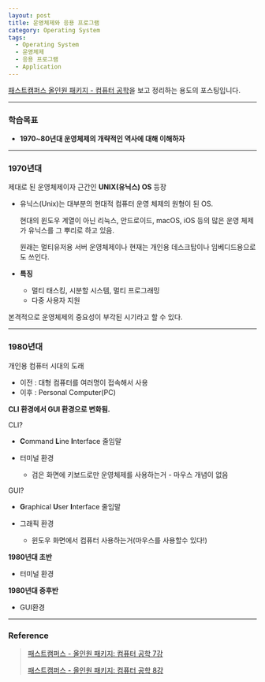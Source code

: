 ```yaml
---
layout: post
title: 운영체제와 응용 프로그램
category: Operating System
tags:
  - Operating System
  - 운영체제
  - 응용 프로그램
  - Application
---
```




[패스트캠퍼스 올인원 패키지 - 컴퓨터 공학](https://online.fastcampus.co.kr/courses?query=%EC%BB%B4%ED%93%A8%ED%84%B0+%EA%B3%B5%ED%95%99)을 보고 정리하는 용도의 포스팅입니다.

---



### 학습목표

- **1970~80년대 운영체제의 개략적인 역사에 대해 이해하자**

---

### 1970년대

제대로 된 운영체제이자 근간인 **UNIX(유닉스) OS** 등장

- 유닉스(Unix)는 대부분의 현대적 컴퓨터 운영 체제의 원형이 된 OS. 

  현대의 윈도우 계열이 아닌 리눅스, 안드로이드, macOS, iOS 등의 많은 운영 체제가 유닉스를 그 뿌리로 하고 있음. 

  원래는 멀티유저용 서버 운영체제이나 현재는 개인용 데스크탑이나 임베디드용으로도 쓰인다.

- **특징**

  - 멀티 태스킹, 시분할 시스템, 멀티 프로그래밍
  - 다중 사용자 지원

본격적으로 운영체제의 중요성이 부각된 시기라고 할 수 있다.

---

### 1980년대

개인용 컴퓨터 시대의 도래

- 이전 : 대형 컴퓨터를 여러명이 접속해서 사용
- 이후 : Personal Computer(PC)

**CLI 환경에서 GUI 환경으로 변화됨.**

CLI?

- **C**ommand **L**ine **I**nterface 줄임말

- 터미널 환경
  - 검은 화면에 키보드로만 운영체제를 사용하는거 - 마우스 개념이 없음

GUI?

- **G**raphical **U**ser **I**nterface 줄임말

- 그래픽 환경
  - 윈도우 화면에서 컴퓨터 사용하는거(마우스를 사용할수 있다!)

**1980년대 초반**

- 터미널 환경

**1980년대 중후반**

- GUI환경

---

### Reference

> [패스트캠퍼스 - 올인원 패키지: 컴퓨터 공학 7강](https://online.fastcampus.co.kr/courses/428668/lectures/6548633)
>
> [패스트캠퍼스 - 올인원 패키지: 컴퓨터 공학 8강](https://online.fastcampus.co.kr/courses/428668/lectures/6548635)

